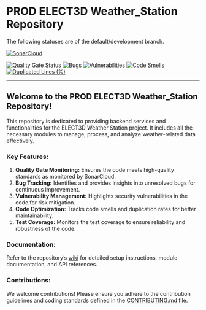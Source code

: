 # PROD ELECT3D Weather_Station Repository

The following statuses are of the default/development branch.

[![SonarCloud](https://sonarcloud.io/images/project_badges/sonarcloud-black.svg)](https://sonarcloud.io/summary/overall?id=Hassannawazish_stereo_camera_system)

[![Quality Gate Status](https://sonarcloud.io/api/project_badges/measure?project=Hassannawazish_stereo_camera_system&metric=alert_status)](https://sonarcloud.io/summary/new_code?id=Hassannawazish_stereo_camera_system) 
[![Bugs](https://sonarcloud.io/api/project_badges/measure?project=Hassannawazish_stereo_camera_system&metric=alert_status)](https://sonarcloud.io/summary/new_code?id=Hassannawazish_stereo_camera_system) 
[![Vulnerabilities](https://sonarcloud.io/api/project_badges/measure?project=Hassannawazish_stereo_camera_system&metric=alert_status)](https://sonarcloud.io/summary/new_code?id=Hassannawazish_stereo_camera_system) 
[![Code Smells](https://sonarcloud.io/api/project_badges/measure?project=Hassannawazish_stereo_camera_system&metric=alert_status)](https://sonarcloud.io/summary/new_code?id=Hassannawazish_stereo_camera_system) 
[![Duplicated Lines (%)](https://sonarcloud.io/api/project_badges/measure?project=Hassannawazish_weather_station&metric=duplicated_lines_density&token=39aea2bcd9ae5532c0b1a839ac6287063f647b14)](https://sonarcloud.io/summary/new_code?id=Hassannawazish_stereo_camera_system)

---

## Welcome to the PROD ELECT3D Weather_Station Repository!

This repository is dedicated to providing backend services and functionalities for the ELECT3D Weather Station project. It includes all the necessary modules to manage, process, and analyze weather-related data effectively.

### Key Features:
1. **Quality Gate Monitoring:** Ensures the code meets high-quality standards as monitored by SonarCloud.
2. **Bug Tracking:** Identifies and provides insights into unresolved bugs for continuous improvement.
3. **Vulnerability Management:** Highlights security vulnerabilities in the code for risk mitigation.
4. **Code Optimization:** Tracks code smells and duplication rates for better maintainability.
5. **Test Coverage:** Monitors the test coverage to ensure reliability and robustness of the code.

### Documentation:
Refer to the repository’s [wiki](#) for detailed setup instructions, module documentation, and API references.

### Contributions:
We welcome contributions! Please ensure you adhere to the contribution guidelines and coding standards defined in the [CONTRIBUTING.md](#) file.
